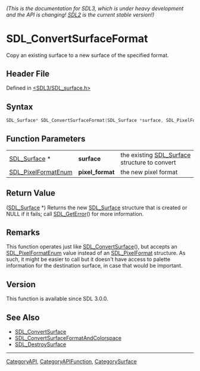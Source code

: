 ###### (This is the documentation for SDL3, which is under heavy development and the API is changing! [SDL2](https://wiki.libsdl.org/SDL2/) is the current stable version!)
# SDL_ConvertSurfaceFormat

Copy an existing surface to a new surface of the specified format.

## Header File

Defined in [<SDL3/SDL_surface.h>](https://github.com/libsdl-org/SDL/blob/main/include/SDL3/SDL_surface.h)

## Syntax

```c
SDL_Surface* SDL_ConvertSurfaceFormat(SDL_Surface *surface, SDL_PixelFormatEnum pixel_format);
```

## Function Parameters

|                                            |                  |                                                              |
| ------------------------------------------ | ---------------- | ------------------------------------------------------------ |
| [SDL_Surface](SDL_Surface) *               | **surface**      | the existing [SDL_Surface](SDL_Surface) structure to convert |
| [SDL_PixelFormatEnum](SDL_PixelFormatEnum) | **pixel_format** | the new pixel format                                         |

## Return Value

([SDL_Surface](SDL_Surface) *) Returns the new [SDL_Surface](SDL_Surface)
structure that is created or NULL if it fails; call
[SDL_GetError](SDL_GetError)() for more information.

## Remarks

This function operates just like
[SDL_ConvertSurface](SDL_ConvertSurface)(), but accepts an
[SDL_PixelFormatEnum](SDL_PixelFormatEnum) value instead of an
[SDL_PixelFormat](SDL_PixelFormat) structure. As such, it might be easier
to call but it doesn't have access to palette information for the
destination surface, in case that would be important.

## Version

This function is available since SDL 3.0.0.

## See Also

- [SDL_ConvertSurface](SDL_ConvertSurface)
- [SDL_ConvertSurfaceFormatAndColorspace](SDL_ConvertSurfaceFormatAndColorspace)
- [SDL_DestroySurface](SDL_DestroySurface)

----
[CategoryAPI](CategoryAPI), [CategoryAPIFunction](CategoryAPIFunction), [CategorySurface](CategorySurface)

